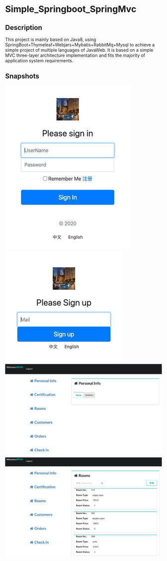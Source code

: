 # Simple_Springboot_SpringMvc
## Description
This project is mainly based on Java8, using SpringBoot+Thymeleaf+Webjars+Mybatis+RabbitMq+Mysql to achieve a simple project of multiple languages of JavaWeb. It is based on a simple MVC three-layer architecture implementation and fits the majority of application system requirements.
## Snapshots
![Sign In](./src/main/resources/static/asserts/img/Sign-in.jpeg)
![Sign Up](./src/main/resources/static/asserts/img/Sign-up.jpeg)
![Personal Info](./src/main/resources/static/asserts/img/Personal-Info.jpeg)
![Rooms](./src/main/resources/static/asserts/img/Rooms.jpeg)
